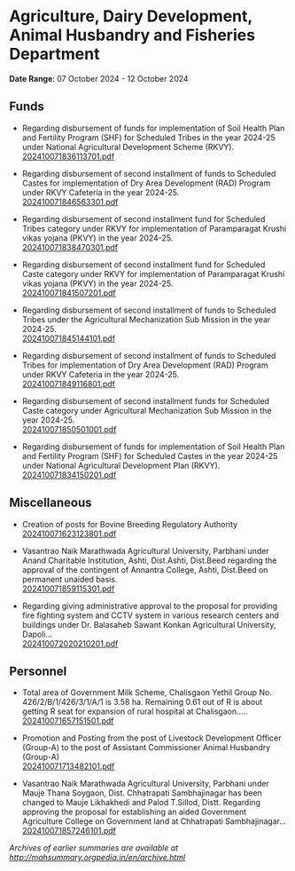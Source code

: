 # Agriculture, Dairy Development, Animal Husbandry and Fisheries Department

**Date Range**: 07 October 2024 - 12 October 2024


## Funds
- Regarding disbursement of funds for implementation of Soil Health Plan and Fertility Program (SHF) for Scheduled Tribes in the year 2024-25 under National Agricultural Development Scheme (RKVY).\
  [202410071836113701.pdf](https://gr.maharashtra.gov.in/Site/Upload/Government%20Resolutions/English/202410071836113701.pdf)

- Regarding disbursement of second installment of funds to Scheduled Castes for implementation of Dry Area Development (RAD) Program under RKVY Cafeteria in the year 2024-25.\
  [202410071846563301.pdf](https://gr.maharashtra.gov.in/Site/Upload/Government%20Resolutions/English/202410071846563301.pdf)

- Regarding disbursement of second installment fund for Scheduled Tribes category under RKVY for implementation of Paramparagat Krushi vikas yojana (PKVY) in the year 2024-25.\
  [202410071838470301.pdf](https://gr.maharashtra.gov.in/Site/Upload/Government%20Resolutions/English/202410071838470301.pdf)

- Regarding disbursement of second installment fund for Scheduled Caste category under RKVY for implementation of Paramparagat Krushi vikas yojana (PKVY) in the year 2024-25.\
  [202410071841507201.pdf](https://gr.maharashtra.gov.in/Site/Upload/Government%20Resolutions/English/202410071841507201.pdf)

- Regarding disbursement of second installment of funds to Scheduled Tribes under the Agricultural Mechanization Sub Mission in the year 2024-25.\
  [202410071845144101.pdf](https://gr.maharashtra.gov.in/Site/Upload/Government%20Resolutions/English/202410071845144101.pdf)

- Regarding disbursement of second installment of funds to Scheduled Tribes for implementation of Dry Area Development (RAD) Program under RKVY Cafeteria in the year 2024-25.\
  [202410071849116801.pdf](https://gr.maharashtra.gov.in/Site/Upload/Government%20Resolutions/English/202410071849116801.pdf)

- Regarding disbursement of second installment funds for Scheduled Caste category under Agricultural Mechanization Sub Mission in the year 2024-25.\
  [202410071850501001.pdf](https://gr.maharashtra.gov.in/Site/Upload/Government%20Resolutions/English/202410071850501001.pdf)

- Regarding disbursement of funds for implementation of Soil Health Plan and Fertility Program (SHF) for Scheduled Castes in the year 2024-25 under National Agricultural Development Plan (RKVY).\
  [202410071834150201.pdf](https://gr.maharashtra.gov.in/Site/Upload/Government%20Resolutions/English/202410071834150201.pdf)

## Miscellaneous
- Creation of posts for Bovine Breeding Regulatory Authority\
  [202410071623123801.pdf](https://gr.maharashtra.gov.in/Site/Upload/Government%20Resolutions/English/202410071623123801.pdf)

- Vasantrao Naik Marathwada Agricultural University, Parbhani under Anand Charitable Institution, Ashti, Dist.Ashti, Dist.Beed regarding the approval of the contingent of Annantra College, Ashti, Dist.Beed on permanent unaided basis.\
  [202410071859115301.pdf](https://gr.maharashtra.gov.in/Site/Upload/Government%20Resolutions/English/202410071859115301.pdf)

- Regarding giving administrative approval to the proposal for providing fire fighting system and CCTV system in various research centers and buildings under Dr. Balasaheb Sawant Konkan Agricultural University, Dapoli...\
  [202410072020210201.pdf](https://gr.maharashtra.gov.in/Site/Upload/Government%20Resolutions/English/202410072020210201.pdf)

## Personnel
- Total area of Government Milk Scheme, Chalisgaon Yethil Group No. 426/2/B/1/426/3/1/A/1 is 3.58 ha. Remaining 0.61 out of R is about getting R seat for expansion of rural hospital at Chalisgaon.....\
  [202410071657151501.pdf](https://gr.maharashtra.gov.in/Site/Upload/Government%20Resolutions/English/202410071657151501.pdf)

- Promotion and Posting from the post of Livestock Development Officer (Group-A) to the post of Assistant Commissioner Animal Husbandry (Group-A)\
  [202410071713482101.pdf](https://gr.maharashtra.gov.in/Site/Upload/Government%20Resolutions/English/202410071713482101.pdf)

- Vasantrao Naik Marathwada Agricultural University, Parbhani under Mauje Thana Soygaon, Dist. Chhatrapati Sambhajinagar has been changed to Mauje Likhakhedi and Palod T.Sillod, Distt. Regarding approving the proposal for establishing an aided Government Agriculture College on Government land at Chhatrapati Sambhajinagar...\
  [202410071857246101.pdf](https://gr.maharashtra.gov.in/Site/Upload/Government%20Resolutions/English/202410071857246101.pdf)


*Archives of earlier summaries are available at http://mahsummary.orgpedia.in/en/archive.html*